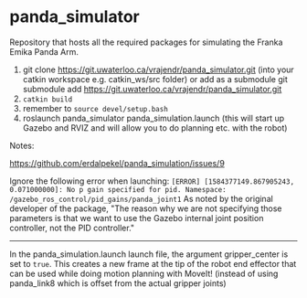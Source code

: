# panda_simulator

Repository that hosts all the required packages for simulating the Franka Emika Panda Arm.

1. git clone https://git.uwaterloo.ca/vrajendr/panda_simulator.git (into your catkin workspace e.g. catkin_ws/src folder) or add as a submodule git submodule add https://git.uwaterloo.ca/vrajendr/panda_simulator.git
2. `catkin build`
3. remember to `source devel/setup.bash` 
4. roslaunch panda_simulator panda_simulation.launch (this will start up Gazebo and RVIZ and will allow you to do planning etc. with the robot)

Notes:

https://github.com/erdalpekel/panda_simulation/issues/9

Ignore the following error when launching:
`[ERROR] [1584377149.867905243, 0.071000000]: No p gain specified for pid. Namespace: /gazebo_ros_control/pid_gains/panda_joint1`
As noted by the original developer of the package, "The reason why we are not specifying those parameters is that we want to use the Gazebo internal joint position controller, not the PID controller."

---

In the panda_simulation.launch launch file, the argument gripper_center is set to `true`. This creates a new frame at the tip of the robot end effector that can be used while doing motion planning with MoveIt! (instead of using panda_link8 which is offset from the actual gripper joints)